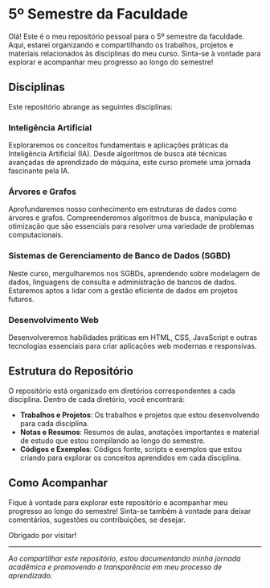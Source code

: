 # 5º Semestre da Faculdade

Olá! Este é o meu repositório pessoal para o 5º semestre da faculdade. Aqui, estarei organizando e compartilhando os trabalhos, projetos e materiais relacionados às disciplinas do meu curso. Sinta-se à vontade para explorar e acompanhar meu progresso ao longo do semestre!

## Disciplinas

Este repositório abrange as seguintes disciplinas:

### Inteligência Artificial

Exploraremos os conceitos fundamentais e aplicações práticas da Inteligência Artificial (IA). Desde algoritmos de busca até técnicas avançadas de aprendizado de máquina, este curso promete uma jornada fascinante pela IA.

### Árvores e Grafos

Aprofundaremos nosso conhecimento em estruturas de dados como árvores e grafos. Compreenderemos algoritmos de busca, manipulação e otimização que são essenciais para resolver uma variedade de problemas computacionais.

### Sistemas de Gerenciamento de Banco de Dados (SGBD)

Neste curso, mergulharemos nos SGBDs, aprendendo sobre modelagem de dados, linguagens de consulta e administração de bancos de dados. Estaremos aptos a lidar com a gestão eficiente de dados em projetos futuros.

### Desenvolvimento Web

Desenvolveremos habilidades práticas em HTML, CSS, JavaScript e outras tecnologias essenciais para criar aplicações web modernas e responsivas.

## Estrutura do Repositório

O repositório está organizado em diretórios correspondentes a cada disciplina. Dentro de cada diretório, você encontrará:

- **Trabalhos e Projetos**: Os trabalhos e projetos que estou desenvolvendo para cada disciplina.
- **Notas e Resumos**: Resumos de aulas, anotações importantes e material de estudo que estou compilando ao longo do semestre.
- **Códigos e Exemplos**: Códigos fonte, scripts e exemplos que estou criando para explorar os conceitos aprendidos em cada disciplina.

## Como Acompanhar

Fique à vontade para explorar este repositório e acompanhar meu progresso ao longo do semestre! Sinta-se também à vontade para deixar comentários, sugestões ou contribuições, se desejar.

Obrigado por visitar!

---
*Ao compartilhar este repositório, estou documentando minha jornada acadêmica e promovendo a transparência em meu processo de aprendizado.*
